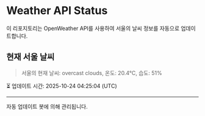 
# Weather API Status

이 리포지토리는 OpenWeather API를 사용하여 서울의 날씨 정보를 자동으로 업데이트합니다.

## 현재 서울 날씨
> 서울의 현재 날씨: overcast clouds, 온도: 20.4°C, 습도: 51%

⏳ 업데이트 시간: 2025-10-24 04:25:04 (UTC)

---
자동 업데이트 봇에 의해 관리됩니다.
